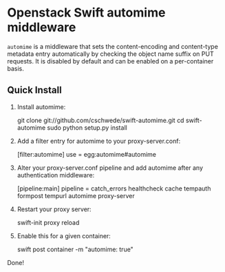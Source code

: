 Openstack Swift automime middleware
====================================================

``automime`` is a middleware that sets the content-encoding and content-type
metadata entry automatically by checking the object name suffix on PUT requests.
It is disabled by default and can be enabled on a per-container basis.

Quick Install
-------------

1) Install automime:

    git clone git://github.com/cschwede/swift-automime.git
    cd swift-automime
    sudo python setup.py install

2) Add a filter entry for automime to your proxy-server.conf:

    [filter:automime]
    use = egg:automime#automime

3) Alter your proxy-server.conf pipeline and add automime after any
   authentication middleware:

    [pipeline:main]
    pipeline = catch_errors healthcheck cache tempauth formpost tempurl automime proxy-server

4) Restart your proxy server:

    swift-init proxy reload

5) Enable this for a given container:

    swift post container -m "automime: true"

Done!
